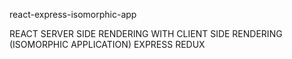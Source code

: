 react-express-isomorphic-app

REACT
SERVER SIDE RENDERING WITH CLIENT SIDE RENDERING (ISOMORPHIC APPLICATION)
EXPRESS
REDUX
